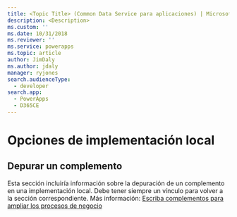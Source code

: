 ```yaml
---
title: <Topic Title> (Common Data Service para aplicaciones) | Microsoft Docs
description: <Description>
ms.custom: ''
ms.date: 10/31/2018
ms.reviewer: ''
ms.service: powerapps
ms.topic: article
author: JimDaly
ms.author: jdaly
manager: ryjones
search.audienceType:
  - developer
search.app:
  - PowerApps
  - D365CE
---
```

# <a name="on-premises-deployment-options"></a>Opciones de implementación local

<!-- 

TODO: This page and any links to it will not be published until an on-premises version of CDS for Apps is released.


 -->

<!-- TODO: Replace the example below with real content -->
## <a name="debug-a-plug-in"></a>Depurar un complemento

Esta sección incluiría información sobre la depuración de un complemento en una implementación local. Debe tener siempre un vínculo para volver a la sección correspondiente. Más información: [Escriba complementos para ampliar los procesos de negocio](plug-ins.md)